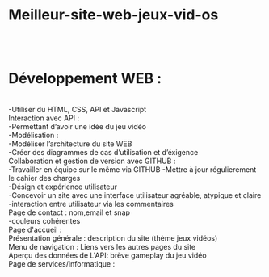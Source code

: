 # Meilleur-site-web-jeux-vid-os
<br>

<title> Le cahier des charges  </title> 
<br>
<h1>Développement WEB :  </h1>
<br>
-Utiliser du HTML, CSS, API et Javascript

<br>
Interaction avec API :  
<br>
-Permettant d’avoir une idée du jeu vidéo

<br>
-Modélisation :  
<br>
-Modéliser l’architecture du site WEB
<br>
-Créer des diagrammes de cas d’utilisation  et d’éxigence

<br>
Collaboration et gestion de version avec GITHUB : 
<br>
-Travailler en équipe sur le même via GITHUB
-Mettre à jour régulierement le cahier des charges

<br>
-Désign et expérience utilisateur 
<br>
-Concevoir un site avec une interface utilisateur agréable, atypique et claire
 <br>
-interaction entre utilisateur via les commentaires
<br>
Page de contact : nom,email et snap
<br>
-couleurs cohérentes 
<br>
Page d'accueil : 
<br>
Présentation générale : description du site (thème jeux vidéos)
<br>
Menu de navigation : Liens vers les autres pages du site
<br>
Aperçu des données de L'API: brève gameplay du jeu vidéo
<br>
Page de services/informatique : 
<br>



